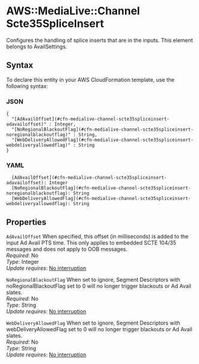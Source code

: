 # AWS::MediaLive::Channel Scte35SpliceInsert<a name="aws-properties-medialive-channel-scte35spliceinsert"></a>

Configures the handling of splice inserts that are in the inputs\. This element belongs to AvailSettings\.

## Syntax<a name="aws-properties-medialive-channel-scte35spliceinsert-syntax"></a>

To declare this entity in your AWS CloudFormation template, use the following syntax:

### JSON<a name="aws-properties-medialive-channel-scte35spliceinsert-syntax.json"></a>

```
{
  "[AdAvailOffset](#cfn-medialive-channel-scte35spliceinsert-adavailoffset)" : Integer,
  "[NoRegionalBlackoutFlag](#cfn-medialive-channel-scte35spliceinsert-noregionalblackoutflag)" : String,
  "[WebDeliveryAllowedFlag](#cfn-medialive-channel-scte35spliceinsert-webdeliveryallowedflag)" : String
}
```

### YAML<a name="aws-properties-medialive-channel-scte35spliceinsert-syntax.yaml"></a>

```
  [AdAvailOffset](#cfn-medialive-channel-scte35spliceinsert-adavailoffset): Integer
  [NoRegionalBlackoutFlag](#cfn-medialive-channel-scte35spliceinsert-noregionalblackoutflag): String
  [WebDeliveryAllowedFlag](#cfn-medialive-channel-scte35spliceinsert-webdeliveryallowedflag): String
```

## Properties<a name="aws-properties-medialive-channel-scte35spliceinsert-properties"></a>

`AdAvailOffset`  <a name="cfn-medialive-channel-scte35spliceinsert-adavailoffset"></a>
When specified, this offset \(in milliseconds\) is added to the input Ad Avail PTS time\. This only applies to embedded SCTE 104/35 messages and does not apply to OOB messages\.  
*Required*: No  
*Type*: Integer  
*Update requires*: [No interruption](https://docs.aws.amazon.com/AWSCloudFormation/latest/UserGuide/using-cfn-updating-stacks-update-behaviors.html#update-no-interrupt)

`NoRegionalBlackoutFlag`  <a name="cfn-medialive-channel-scte35spliceinsert-noregionalblackoutflag"></a>
When set to ignore, Segment Descriptors with noRegionalBlackoutFlag set to 0 will no longer trigger blackouts or Ad Avail slates\.  
*Required*: No  
*Type*: String  
*Update requires*: [No interruption](https://docs.aws.amazon.com/AWSCloudFormation/latest/UserGuide/using-cfn-updating-stacks-update-behaviors.html#update-no-interrupt)

`WebDeliveryAllowedFlag`  <a name="cfn-medialive-channel-scte35spliceinsert-webdeliveryallowedflag"></a>
When set to ignore, Segment Descriptors with webDeliveryAllowedFlag set to 0 will no longer trigger blackouts or Ad Avail slates\.  
*Required*: No  
*Type*: String  
*Update requires*: [No interruption](https://docs.aws.amazon.com/AWSCloudFormation/latest/UserGuide/using-cfn-updating-stacks-update-behaviors.html#update-no-interrupt)